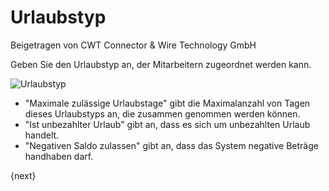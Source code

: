 # Urlaubstyp
<span class="text-muted contributed-by">Beigetragen von CWT Connector & Wire Technology GmbH</span>

Geben Sie den Urlaubstyp an, der Mitarbeitern zugeordnet werden kann.

<img class="screenshot" alt="Urlaubstyp" src="/docs/assets/img/human-resources/leave-type.png">

* "Maximale zulässige Urlaubstage" gibt die Maximalanzahl von Tagen dieses Urlaubstyps an, die zusammen genommen werden können.
* "Ist unbezahlter Urlaub" gibt an, dass es sich um unbezahlten Urlaub handelt.
* "Negativen Saldo zulassen" gibt an, dass das System negative Beträge handhaben darf.

{next}
